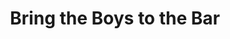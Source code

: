 ---
abv: 7.0%
alt:
availability: Keg
bitterness: 
description: Hazy IPA with vanilla, lactose sugar, and peaches. The fruit is a background note and the vanilla and hops take the forefront.
gravity: 
hops: 
ibu: 35
img: bring-the-boys-to-the-bar.jpg
layout: beer
malt: 
modal-id: bring-the-boys-to-the-bar
title: Bring the Boys to the Bar
on-tap: nope
sourness: 
style: Hazy IPA
---